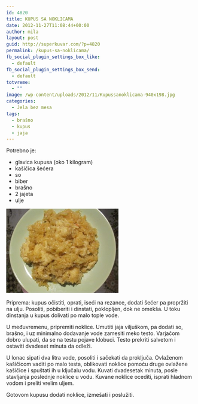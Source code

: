 ```yaml
---
id: 4820
title: KUPUS SA NOKLICAMA
date: 2012-11-27T11:08:44+00:00
author: mila
layout: post
guid: http://superkuvar.com/?p=4820
permalink: /kupus-sa-noklicama/
fb_social_plugin_settings_box_like:
  - default
fb_social_plugin_settings_box_send:
  - default
totvreme:
  - ""
image: /wp-content/uploads/2012/11/Kupussanoklicama-940x198.jpg
categories:
  - Jela bez mesa
tags:
  - brašno
  - kupus
  - jaja
---
```

Potrebno je:

  * glavica kupusa (oko 1 kilogram)
  * kašičica šećera
  * so
  * biber
  * brašno
  * 2 jajeta
  * ulje

<img class="alignnone size-medium wp-image-4825" title="Kupussanoklicama" src="/wp-content/uploads/2012/11/Kupussanoklicama-300x225.jpg" alt="" width="300" height="225" /> 

Priprema: kupus očistiti, oprati, iseći na rezance, dodati šećer pa propržiti na ulju. Posoliti, pobiberiti i dinstati, poklopljen, dok ne omekša. U toku dinstanja u kupus dolivati po malo tople vode.

U međuvremenu, pripremiti noklice. Umutiti jaja viljuškom, pa dodati so, brašno, i uz minimalno dodavanje vode zamesiti meko testo. Varjačom dobro ulupati, da se na testu pojave klobuci. Testo prekriti salvetom i ostaviti dvadeset minuta da odleži.

U lonac sipati dva litra vode, posoliti i sačekati da proključa. Ovlaženom kašičicom vaditi po malo testa, oblikovati noklice pomoću druge ovlažene kašičice i spuštati ih u ključalu vodu. Kuvati dvadesetak minuta, posle stavljanja poslednje noklice u vodu. Kuvane noklice ocediti, isprati hladnom vodom i preliti vrelim uljem.

Gotovom kupusu dodati noklice, izmešati i poslužiti.
